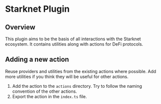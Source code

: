 # Starknet Plugin

## Overview

This plugin aims to be the basis of all interactions with the Starknet ecosystem. It contains utilities along with actions for DeFi protocols.

## Adding a new action

Reuse providers and utilities from the existing actions where possible. Add more utilities if you think they will be useful for other actions.

1. Add the action to the `actions` directory. Try to follow the naming convention of the other actions.
2. Export the action in the `index.ts` file.
